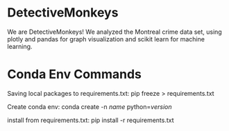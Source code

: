 # DetectiveMonkeys

We are DetectiveMonkeys! We analyzed the Montreal crime data set, using plotly and pandas for graph visualization and scikit learn for machine learning.

# Conda Env Commands

Saving local packages to requirements.txt:
pip freeze > requirements.txt

Create conda env:
conda create -n *name* python=*version*

install from requirements.txt:
pip install -r requirements.txt

